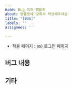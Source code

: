 ```yaml
---
name: Bug 이슈 템플릿
about: 템플릿에 맞춰서 작성해주세요
title: "[BUG]"
labels: ''
assignees: ''

---
```


<!--
  * Assignees 등록하기
  * Labels 등록하기
  * commit 시 issue number 넣기
-->

* 적용 페이지 : ex) 로그인 페이지

## 버그 내용

## 기타

